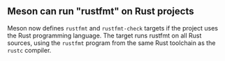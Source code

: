 ## Meson can run "rustfmt" on Rust projects

Meson now defines `rustfmt` and `rustfmt-check` targets if the project
uses the Rust programming language.  The target runs rustfmt on all Rust
sources, using the `rustfmt` program from the same Rust toolchain as the
`rustc` compiler.
